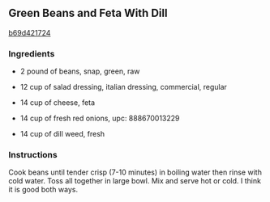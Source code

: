 ## Green Beans and Feta With Dill

[b69d421724](http://www.food.com/recipe/green-beans-and-feta-with-dill-229256)

### Ingredients

 - 2 pound of beans, snap, green, raw

 - 12 cup of salad dressing, italian dressing, commercial, regular

 - 14 cup of cheese, feta

 - 14 cup of fresh red onions, upc: 888670013229

 - 14 cup of dill weed, fresh

### Instructions

Cook beans until tender crisp (7-10 minutes) in boiling water then rinse with cold water. Toss all together in large bowl. Mix and serve hot or cold. I think it is good both ways.